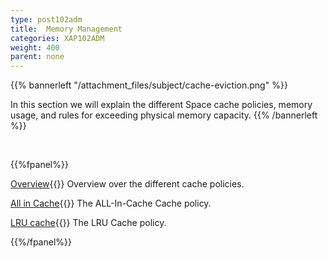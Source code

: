 ```yaml
---
type: post102adm
title:  Memory Management
categories: XAP102ADM
weight: 400
parent: none
---
```






{{% bannerleft "/attachment_files/subject/cache-eviction.png" %}}

In this section we will explain the different Space cache policies, memory usage, and rules for exceeding physical memory capacity.
{{% /bannerleft %}}




<br>

{{%fpanel%}}

[Overview](./memory-management-facilities.html){{<wbr>}}
Overview over the different cache policies.

[All in Cache](./all-in-cache-cache-policy.html){{<wbr>}}
The ALL-In-Cache Cache policy.

[LRU cache](./lru-cache-policy.html){{<wbr>}}
The LRU Cache policy.

{{%/fpanel%}}
